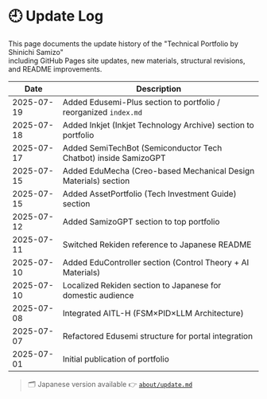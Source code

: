 # 🕘 Update Log

This page documents the update history of the "Technical Portfolio by Shinichi Samizo"  
including GitHub Pages site updates, new materials, structural revisions, and README improvements.

| Date       | Description                                                                 |
|------------|-----------------------------------------------------------------------------|
| 2025-07-19 | Added Edusemi-Plus section to portfolio / reorganized `index.md`            |
| 2025-07-18 | Added Inkjet (Inkjet Technology Archive) section to portfolio               |
| 2025-07-17 | Added SemiTechBot (Semiconductor Tech Chatbot) inside SamizoGPT             |
| 2025-07-15 | Added EduMecha (Creo-based Mechanical Design Materials) section             |
| 2025-07-15 | Added AssetPortfolio (Tech Investment Guide) section                        |
| 2025-07-12 | Added SamizoGPT section to top portfolio                                    |
| 2025-07-11 | Switched Rekiden reference to Japanese README                               |
| 2025-07-10 | Added EduController section (Control Theory + AI Materials)                 |
| 2025-07-10 | Localized Rekiden section to Japanese for domestic audience                 |
| 2025-07-08 | Integrated AITL-H (FSM×PID×LLM Architecture)                                |
| 2025-07-07 | Refactored Edusemi structure for portal integration                         |
| 2025-07-01 | Initial publication of portfolio                                             |

> 🗂️ Japanese version available 👉 [`about/update.md`](../update.md)
